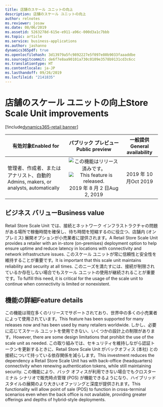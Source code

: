 ```yaml
---
title: 店舗のスケール ユニットの向上
description: 店舗のスケール ユニットの向上
author: relnotes
ms.reviewer: josaw
ms.date: 08/06/2019
ms.assetid: 5263278d-615e-e911-a96c-000d3a1c7bbb
ms.topic: article
ms.service: business-applications
ms.author: jashanno
dynamics365pdf: true
ms.openlocfilehash: 3d13979a5fc9892227e5f097e80b9033faaaddbe
ms.sourcegitcommit: de6f7e8aa90101a730c0109e3578b9131cd3c6cc
ms.translationtype: HT
ms.contentlocale: ja-JP
ms.lasthandoff: 09/26/2019
ms.locfileid: "2141835"
---
```

# <a name="store-scale-unit-improvements"></a><span data-ttu-id="bacc1-103">店舗のスケール ユニットの向上</span><span class="sxs-lookup"><span data-stu-id="bacc1-103">Store Scale Unit improvements</span></span>
[!include[dynamics365-retail banner](../includes/dynamics365-retail.md)]

| <span data-ttu-id="bacc1-104">有効対象</span><span class="sxs-lookup"><span data-stu-id="bacc1-104">Enabled for</span></span>    |  <span data-ttu-id="bacc1-105">パブリック プレビュー</span><span class="sxs-lookup"><span data-stu-id="bacc1-105">Public preview</span></span> | <span data-ttu-id="bacc1-106">一般提供</span><span class="sxs-lookup"><span data-stu-id="bacc1-106">General availability</span></span> | 
| ---------- | :----------: |:----------: |
|<span data-ttu-id="bacc1-107">管理者、作成者、またはアナリスト、自動的</span><span class="sxs-lookup"><span data-stu-id="bacc1-107">Admins, makers, or analysts, automatically</span></span>|<span data-ttu-id="bacc1-108">![この機能はリリース済みです。](/dynamics365-release-plan/media/green-checkmark.png "この機能はリリース済みです。")</span><span class="sxs-lookup"><span data-stu-id="bacc1-108">![This feature is released.](/dynamics365-release-plan/media/green-checkmark.png "This feature is released.")</span></span> <span data-ttu-id="bacc1-109">2019 年 8 月 2 日</span><span class="sxs-lookup"><span data-stu-id="bacc1-109">Aug 2, 2019</span></span>| <span data-ttu-id="bacc1-110">2019 年 10 月</span><span class="sxs-lookup"><span data-stu-id="bacc1-110">Oct 2019</span></span>|


## <a name="business-value"></a><span data-ttu-id="bacc1-111">ビジネス バリュー</span><span class="sxs-lookup"><span data-stu-id="bacc1-111">Business value</span></span>
<!-- bv start -->
<span data-ttu-id="bacc1-112">Retail Store Scale Unit では、接続とネットワーク インフラストラクチャの問題がある場所で稼働時間を確保し、待ち時間を短縮するのに役立つ、店舗内 (オンプレミス) 展開オプションが小売業者に提供されます。</span><span class="sxs-lookup"><span data-stu-id="bacc1-112">A Retail Store Scale Unit provides a retailer with an in-store (on-premises) deployment option to help ensure uptime and reduce latency in locations with connectivity and network infrastructure issues.</span></span>  <span data-ttu-id="bacc1-113">このスケール ユニットが常に信頼性と安全性を維持することが重要です。</span><span class="sxs-lookup"><span data-stu-id="bacc1-113">It is important that this scale unit maintains reliability and security at all times.</span></span>  <span data-ttu-id="bacc1-114">このニーズを満たすには、接続が制限されているか存在しない場合でもスケール ユニットの使用が継続されることが重要です。</span><span class="sxs-lookup"><span data-stu-id="bacc1-114">To fulfill this need, it is critical for the usage of the scale unit to continue when connectivity is limited or nonexistent.</span></span>
<!-- bv end -->



## <a name="feature-details"></a><span data-ttu-id="bacc1-115">機能の詳細</span><span class="sxs-lookup"><span data-stu-id="bacc1-115">Feature details</span></span>
<!--feature detail start -->
<span data-ttu-id="bacc1-116">この機能は現在多くのリリースでサポートされており、世界中の多くの小売業者によって使用されています。</span><span class="sxs-lookup"><span data-stu-id="bacc1-116">This feature has been supported for many releases now and has been used by many retailers worldwide.</span></span> <span data-ttu-id="bacc1-117">しかし、必要に応じてスケール ユニットを使用できない、いくつかの設計上の制限があります。</span><span class="sxs-lookup"><span data-stu-id="bacc1-117">However, there are some design limitations that prohibit the use of the scale unit as needed.</span></span> <span data-ttu-id="bacc1-118">この取り組みでは、セキュリティを維持しながら認証トークンを更新するときに、Retail Store Scale Unit がバックオフィス (本社) との接続について持っている依存関係を減らします。</span><span class="sxs-lookup"><span data-stu-id="bacc1-118">This investment reduces the dependency a Retail Store Scale Unit has with back-office (headquarters) connectivity when renewing authentication tokens, while still maintaining security.</span></span> <span data-ttu-id="bacc1-119">この機能により、バック オフィスが利用できない場合でもクロスターミナル シナリオで販売時点管理 (POS) が機能できるようになり、ハイブリッド スタイルの展開のより大きいオファリングと深度が提供されます。</span><span class="sxs-lookup"><span data-stu-id="bacc1-119">This functionality will allow point of sale (POS) to function in cross-terminal scenarios even when the back office is not available, providing greater offerings and depths of hybrid-style deployments.</span></span>
<!--feature detail end -->




